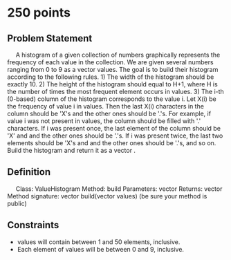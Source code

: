 250 points
==========

Problem Statement
-----------------
    
A histogram of a given collection of numbers graphically represents the frequency of each value in the collection. We are given several numbers ranging from 0 to 9 as a vector <int> values. The goal is to build their histogram according to the following rules.  1) The width of the histogram should be exactly 10.  2) The height of the histogram should equal to H+1, where H is the number of times the most frequent element occurs in values.  3) The i-th (0-based) column of the histogram corresponds to the value i. Let X(i) be the frequency of value i in values. Then the last X(i) characters in the column should be 'X's and the other ones should be '.'s. For example, if value i was not present in values, the column should be filled with '.' characters. If i was present once, the last element of the column should be 'X' and and the other ones should be '.'s. If i was present twice, the last two elements should be 'X's and and the other ones should be '.'s, and so on.  Build the histogram and return it as a vector <string>.

Definition
----------
    
Class: ValueHistogram
Method: build
Parameters: vector <int>
Returns: vector <string>
Method signature: vector <string> build(vector <int> values)
(be sure your method is public)
    

Constraints
-----------

- values will contain between 1 and 50 elements, inclusive.
- Each element of values will be between 0 and 9, inclusive.
